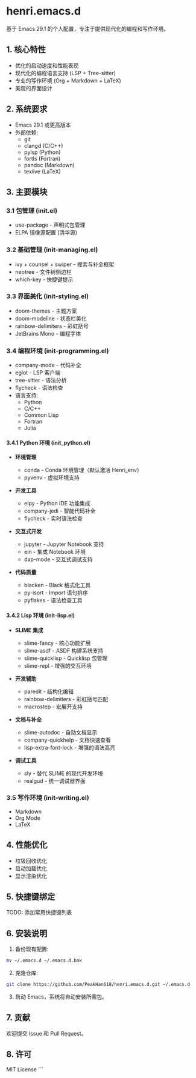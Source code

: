 # henri.emacs.d

基于 Emacs 29.1 的个人配置，专注于提供现代化的编程和写作环境。

## 1. 核心特性

- 优化的启动速度和性能表现
- 现代化的编程语言支持 (LSP + Tree-sitter)
- 专业的写作环境 (Org + Markdown + LaTeX)
- 美观的界面设计

## 2. 系统要求

- Emacs 29.1 或更高版本
- 外部依赖:
  - git
  - clangd (C/C++)
  - pylsp (Python)
  - fortls (Fortran)
  - pandoc (Markdown)
  - texlive (LaTeX)

## 3. 主要模块

### 3.1 包管理 (init.el)
- use-package - 声明式包管理
- ELPA 镜像源配置 (清华源)

### 3.2 基础管理 (init-managing.el)
- ivy + counsel + swiper - 搜索与补全框架
- neotree - 文件树侧边栏
- which-key - 快捷键提示

### 3.3 界面美化 (init-styling.el)
- doom-themes - 主题方案
- doom-modeline - 状态栏美化
- rainbow-delimiters - 彩虹括号
- JetBrains Mono - 编程字体

### 3.4 编程环境 (init-programming.el)
- company-mode - 代码补全
- eglot - LSP 客户端
- tree-sitter - 语法分析
- flycheck - 语法检查
- 语言支持:
  - Python
  - C/C++
  - Common Lisp
  - Fortran
  - Julia

#### 3.4.1 Python 环境 (init_python.el)
- **环境管理**
  - conda - Conda 环境管理（默认激活 Henri_env）
  - pyvenv - 虚拟环境支持
  
- **开发工具**
  - elpy - Python IDE 功能集成
  - company-jedi - 智能代码补全
  - flycheck - 实时语法检查
  
- **交互式开发**
  - jupyter - Jupyter Notebook 支持
  - ein - 集成 Notebook 环境
  - dap-mode - 交互式调试支持

- **代码质量**
  - blacken - Black 格式化工具
  - py-isort - Import 语句排序
  - pyflakes - 语法检查工具

#### 3.4.2 Lisp 环境 (init-lisp.el)
- **SLIME 集成**
  - slime-fancy - 核心功能扩展
  - slime-asdf - ASDF 构建系统支持
  - slime-quicklisp - Quicklisp 包管理
  - slime-repl - 增强的交互环境
  
- **开发辅助**
  - paredit - 结构化编辑
  - rainbow-delimiters - 彩虹括号匹配
  - macrostep - 宏展开支持
  
- **文档与补全**
  - slime-autodoc - 自动文档显示
  - company-quickhelp - 文档快速查看
  - lisp-extra-font-lock - 增强的语法高亮

- **调试工具**
  - sly - 替代 SLIME 的现代开发环境
  - realgud - 统一调试器界面

### 3.5 写作环境 (init-writing.el)
- Markdown
- Org Mode
- LaTeX

## 4. 性能优化

- 垃圾回收优化
- 启动加载优化
- 显示渲染优化

## 5. 快捷键绑定

TODO: 添加常用快捷键列表

## 6. 安装说明

1. 备份现有配置:
```bash
mv ~/.emacs.d ~/.emacs.d.bak
```
2. 克隆仓库:
```bash
git clone https://github.com/PeakHan618/henri.emacs.d.git ~/.emacs.d

```

3. 启动 Emacs，系统将自动安装所需包。


## 7. 贡献
欢迎提交 Issue 和 Pull Request。

## 8. 许可
MIT License ```
